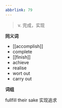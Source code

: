 ```yaml
---
abbrlink: 79
---
```

> v. 完成，实现

**同义词**

- [[accomplish]]
- complete
- [[finish]]
- achieve
- realise
- wort out
- carry out

**词组**

fullfill their sake 实现追求

